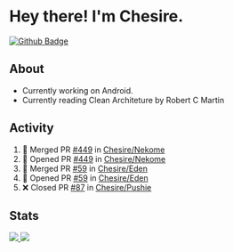 # Hey there! I'm Chesire.

[![Github Badge](https://img.shields.io/badge/-Github-000?style=flat-square&logo=Github&logoColor=white&link=https://github.com/chesire)](https://github.com/chesire)

## About

<!-- Uses https://github.com/Chesire/natemoo-re -->
* Currently working on Android.
* Currently reading Clean Architeture by Robert C Martin
<!--
* Currently listening to: 
<a href="https://natemoo-re-iirbxe7wf.vercel.app/now-playing?open">
    <img src="https://natemoo-re-iirbxe7wf.vercel.app/now-playing" width="256" height="64" alt="Now Playing">
</a>  
-->

## Activity

<!-- Uses https://github.com/jamesgeorge007/github-activity-readme -->
<!--START_SECTION:activity-->
1. 🎉 Merged PR [#449](https://github.com/Chesire/Nekome/pull/449) in [Chesire/Nekome](https://github.com/Chesire/Nekome)
2. 💪 Opened PR [#449](https://github.com/Chesire/Nekome/pull/449) in [Chesire/Nekome](https://github.com/Chesire/Nekome)
3. 🎉 Merged PR [#59](https://github.com/Chesire/Eden/pull/59) in [Chesire/Eden](https://github.com/Chesire/Eden)
4. 💪 Opened PR [#59](https://github.com/Chesire/Eden/pull/59) in [Chesire/Eden](https://github.com/Chesire/Eden)
5. ❌ Closed PR [#87](https://github.com/Chesire/Pushie/pull/87) in [Chesire/Pushie](https://github.com/Chesire/Pushie)
<!--END_SECTION:activity-->

## Stats

<a href="https://github-readme-stats.vercel.app/api/top-langs/?username=chesire&theme=tokyonight">
    <img src="https://github-readme-stats.vercel.app/api/top-langs/?username=chesire&layout=compact&theme=tokyonight" >
</a>
<a href="https://github-readme-stats.vercel.app/api?username=chesire&show_icons=true&theme=tokyonight">
    <img src="https://github-readme-stats.vercel.app/api?username=chesire&show_icons=true&theme=tokyonight" >
</a>  
